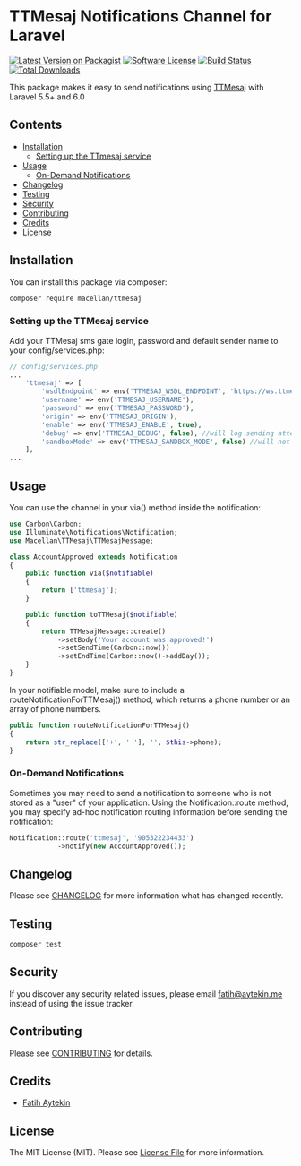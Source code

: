 # TTMesaj Notifications Channel for Laravel

[![Latest Version on Packagist](https://img.shields.io/packagist/v/macellan/ttmesaj.svg?style=flat-square)](https://packagist.org/packages/macellan/ttmesaj)
[![Software License](https://img.shields.io/badge/license-MIT-brightgreen.svg?style=flat-square)](LICENSE.md)
[![Build Status](https://img.shields.io/travis/macellan/ttmesaj/master.svg?style=flat-square)](https://travis-ci.org/macellan/ttmesaj)
[![Total Downloads](https://img.shields.io/packagist/dt/macellan/ttmesaj.svg?style=flat-square)](https://packagist.org/packages/macellan/ttmesaj)

This package makes it easy to send notifications using [TTMesaj](https://ttmesaj.com) with Laravel 5.5+ and 6.0

## Contents

- [Installation](#installation)
    - [Setting up the TTmesaj service](#setting-up-the-TTMesaj-service)
- [Usage](#usage)
    - [ On-Demand Notifications](#on-demand-notifications)
- [Changelog](#changelog)
- [Testing](#testing)
- [Security](#security)
- [Contributing](#contributing)
- [Credits](#credits)
- [License](#license)

## Installation

You can install this package via composer:

``` bash
composer require macellan/ttmesaj
```

### Setting up the TTMesaj service

Add your TTMesaj sms gate login, password and default sender name to your config/services.php:

```php
// config/services.php
...
    'ttmesaj' => [
        'wsdlEndpoint' => env('TTMESAJ_WSDL_ENDPOINT', 'https://ws.ttmesaj.com/Service1.asmx?WSDL'),
        'username' => env('TTMESAJ_USERNAME'),
        'password' => env('TTMESAJ_PASSWORD'),
        'origin' => env('TTMESAJ_ORIGIN'),
        'enable' => env('TTMESAJ_ENABLE', true),
        'debug' => env('TTMESAJ_DEBUG', false), //will log sending attempts and results
        'sandboxMode' => env('TTMESAJ_SANDBOX_MODE', false) //will not invoke API call
    ],
...
```

## Usage

You can use the channel in your via() method inside the notification:

```php
use Carbon\Carbon;
use Illuminate\Notifications\Notification;
use Macellan\TTMesaj\TTMesajMessage;

class AccountApproved extends Notification
{
    public function via($notifiable)
    {
        return ['ttmesaj'];
    }

    public function toTTMesaj($notifiable)
    {
        return TTMesajMessage::create()
            ->setBody('Your account was approved!')
            ->setSendTime(Carbon::now())
            ->setEndTime(Carbon::now()->addDay());  
    }
}
```

In your notifiable model, make sure to include a routeNotificationForTTMesaj() method, which returns a phone number or an array of phone numbers.

```php
public function routeNotificationForTTMesaj()
{
    return str_replace(['+', ' '], '', $this->phone);
}
```

### On-Demand Notifications

Sometimes you may need to send a notification to someone who is not stored as a "user" of your application. Using the Notification::route method, you may specify ad-hoc notification routing information before sending the notification:

```php
Notification::route('ttmesaj', '905322234433')  
            ->notify(new AccountApproved());
```

## Changelog

Please see [CHANGELOG](CHANGELOG.md) for more information what has changed recently.

## Testing

``` bash
composer test
```

## Security

If you discover any security related issues, please email fatih@aytekin.me instead of using the issue tracker.

## Contributing

Please see [CONTRIBUTING](CONTRIBUTING.md) for details.

## Credits

- [Fatih Aytekin](https://github.com/faytekin)

## License

The MIT License (MIT). Please see [License File](LICENSE.md) for more information.
